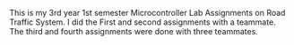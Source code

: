 This is my 3rd year 1st semester Microcontroller Lab Assignments on Road Traffic System. I did the First and second assignments with a teammate. The third and fourth assignments were done with three teammates.
